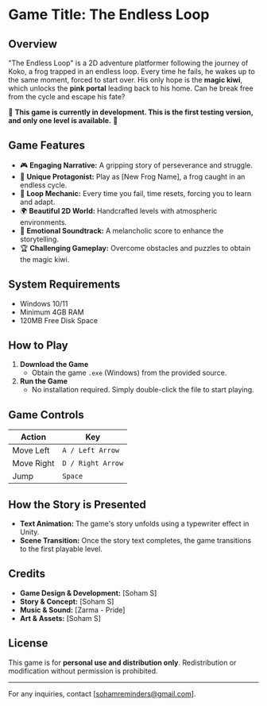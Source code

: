 
 # **Game Title: The Endless Loop**

## **Overview**
"The Endless Loop" is a 2D adventure platformer following the journey of Koko, a frog trapped in an endless loop. Every time he fails, he wakes up to the same moment, forced to start over. His only hope is the **magic kiwi**, which unlocks the **pink portal** leading back to his home. Can he break free from the cycle and escape his fate?

🚧 **This game is currently in development. This is the first testing version, and only one level is available.** 🚧

## **Game Features**
- 🎮 **Engaging Narrative:** A gripping story of perseverance and struggle.
- 🐸 **Unique Protagonist:** Play as [New Frog Name], a frog caught in an endless cycle.
- 🔄 **Loop Mechanic:** Every time you fail, time resets, forcing you to learn and adapt.
- 🌍 **Beautiful 2D World:** Handcrafted levels with atmospheric environments.
- 🎼 **Emotional Soundtrack:** A melancholic score to enhance the storytelling.
- 🏆 **Challenging Gameplay:** Overcome obstacles and puzzles to obtain the magic kiwi.

## **System Requirements**
- Windows 10/11 
- Minimum 4GB RAM
- 120MB Free Disk Space

## **How to Play**
1. **Download the Game**
   - Obtain the game `.exe` (Windows) from the provided source.
2. **Run the Game**
   - No installation required. Simply double-click the file to start playing.

## **Game Controls**
| Action | Key |
|--------|----|
| Move Left | `A / Left Arrow` |
| Move Right | `D / Right Arrow` |
| Jump | `Space` |

## **How the Story is Presented**
- **Text Animation:** The game's story unfolds using a typewriter effect in Unity.
- **Scene Transition:** Once the story text completes, the game transitions to the first playable level.

## **Credits**
- **Game Design & Development:** [Soham S]
- **Story & Concept:** [Soham S]
- **Music & Sound:** [Zarma - Pride]
- **Art & Assets:** [Soham S]

## **License**
This game is for **personal use and distribution only**. Redistribution or modification without permission is prohibited.

---
For any inquiries, contact [sohamreminders@gmail.com].


